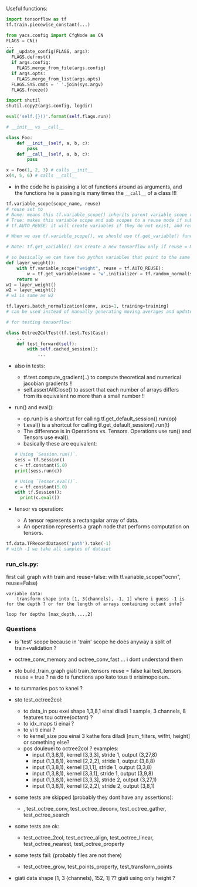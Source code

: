 Useful functions:
```python
import tensorflow as tf
tf.train.piecewise_constant(...)
```

```python
from yacs.config import CfgNode as CN
FLAGS = CN()
...
def _update_config(FLAGS, args):
  FLAGS.defrost()
  if args.config:
    FLAGS.merge_from_file(args.config)
  if args.opts:
    FLAGS.merge_from_list(args.opts)
  FLAGS.SYS.cmds = ' '.join(sys.argv)
  FLAGS.freeze()
```

```python
import shutil
shutil.copy2(args.config, logdir)
```
    
```python
eval('self.{}()'.format(self.flags.run))
```

```python
# __init__ vs __call__

class Foo:
    def __init__(self, a, b, c):
        pass
    def __call__(self, a, b, c):
        pass

x = Foo(1, 2, 3) # calls __init__
x(4, 5, 6) # calls __call__
```

- in the code he is passing a lot of functions around as arguments, and the functions he is passing is many times the `__call__` of a class !!!

```python
tf.variable_scope(scope_name, reuse)
# reuse set to 
# None: means this tf.variable_scope() inherits parent variable scope reuse mode
# True: makes this variable scope and sub scopes to a reuse mode if sub scopes have set reuse = None.
# tf.AUTO_REUSE: it will create variables if they do not exist, and return them otherwise.

# When we use tf.variable_scope(), we should use tf.get_variable() function to create or return an existing variable. If you use tf.Variable(), it will create a new variable no matter what value the reuse parameter is.

# Note: tf.get_variable() can create a new tensorflow only if reuse = None or tf.AUTO_REUSE. if reuse = True, tf.get_variable() can only return an existing variable created by tf.get_variable(); it can not create a new one.

# so basically we can have two python variables that point to the same tensroflow variable!! :
def layer_weight():
    with tf.variable_scope("weight", reuse = tf.AUTO_REUSE):
        w = tf.get_variable(name = 'w',initializer = tf.random_normal(shape=[2,2], mean=0, stddev=1))
    return w
w1 = layer_weight()
w2 = layer_weight()
# w1 is same as w2
```

```python
tf.layers.batch_normalization(conv, axis=1, training=training)
# can be used instead of manually generating moving averages and update ops ...
```

```python
# for testing tensorflow:

class Octree2ColTest(tf.test.TestCase):
    ...
    def test_forward(self):
        with self.cached_session():     
            ...
```
   
- also in tests:
    -   tf.test.compute_gradient(..) to compute theoretical and numerical jacobian gradients !!
    -   self.assertAllClose() to assert that each number of arrays differs from its equivalent no more than a small number !!
    

- run() and eval():
    - op.run() is a shortcut for calling tf.get_default_session().run(op)
    - t.eval() is a shortcut for calling tf.get_default_session().run(t)
    - The difference is in Operations vs. Tensors. Operations use run() and Tensors use eval().
    - basically these are equivalent:
    ```python
    # Using `Session.run()`.
    sess = tf.Session()
    c = tf.constant(5.0)
    print(sess.run(c))
    
    # Using `Tensor.eval()`.
    c = tf.constant(5.0)
    with tf.Session():
      print(c.eval())
    ```

- tensor vs operation:
    - A tensor represents a rectangular array of data.
    - An operation represents a graph node that performs computation on tensors.
    
```python
tf.data.TFRecordDataset('path').take(-1)
# with -1 we take all samples of dataset
```
 
 
### run_cls.py:

first call graph with train and reuse=false:
with tf.variable_scope("ocnn", reuse=False)
    
    variable data:
        transform shape into [1, 3(channels), -1, 1] where i guess -1 is for the depth ? or for the length of arrays containing octant info?
        
    loop for depths [max_depth,...,2]

### Questions
- is 'test' scope because in 'train' scope he does anyway a split of train+validation ?

- octree_conv_memory and octree_conv_fast ... i dont understand them 

- sto build_train_graph giati train_tensors reuse = false kai test_tensors reuse = true ? na do ta functions apo kato tous ti xrisimopoioun..

- to summaries pos to kanei ?

- sto test_octree2col:
    - to data_in pou exei shape 1,3,8,1 einai diladi 1 sample, 3 channels, 8 features tou octree(octant) ? 
    - to idx_maps ti einai ?
    - to vi ti einai ?
    - to kernel_size pou einai 3 kathe fora diladi [num_filters, wifht, height] or something else?
    - pos douleuei to octree2col ? examples:
        - input (1,3,8,1), kernel [3,3,3], stride 1, output (3,27,8)
        - input (1,3,8,1), kernel [2,2,2], stride 1, output (3,8,8)
        - input (1,3,8,1), kernel [3,1,1], stride 1, output (3,3,8)
        - input (1,3,8,1), kernel [3,3,1], stride 1, output (3,9,8)
        - input (1,3,8,1), kernel [3,3,3], stride 2, output (3,27,1)
        - input (1,3,8,1), kernel [2,2,2], stride 2, output (3,8,1)

- some tests are skipped (probably they dont have any assertions):
    - , test_octree_conv, test_octree_deconv, test_octree_gather, test_octree_search
- some tests are ok:
    - test_octree_2col, test_octree_align, test_octree_linear, test_octree_nearest, test_octree_property
- some tests fail: (probably files are not there)
    - test_octree_grow, test_points_property, test_transform_points
    
- giati data shape [1, 3 (channels), 152, 1] ?? giati using only height ? 